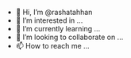 - 👋 Hi, I’m @rashatahhan
- 👀 I’m interested in ...
- 🌱 I’m currently learning ...
- 💞️ I’m looking to collaborate on ...
- 📫 How to reach me ...

<!---
rashatahhan/rashatahhan is a ✨ special ✨ repository because its `README.md` (this file) appears on your GitHub profile.
You can click the Preview link to take a look at your changes.
--->
